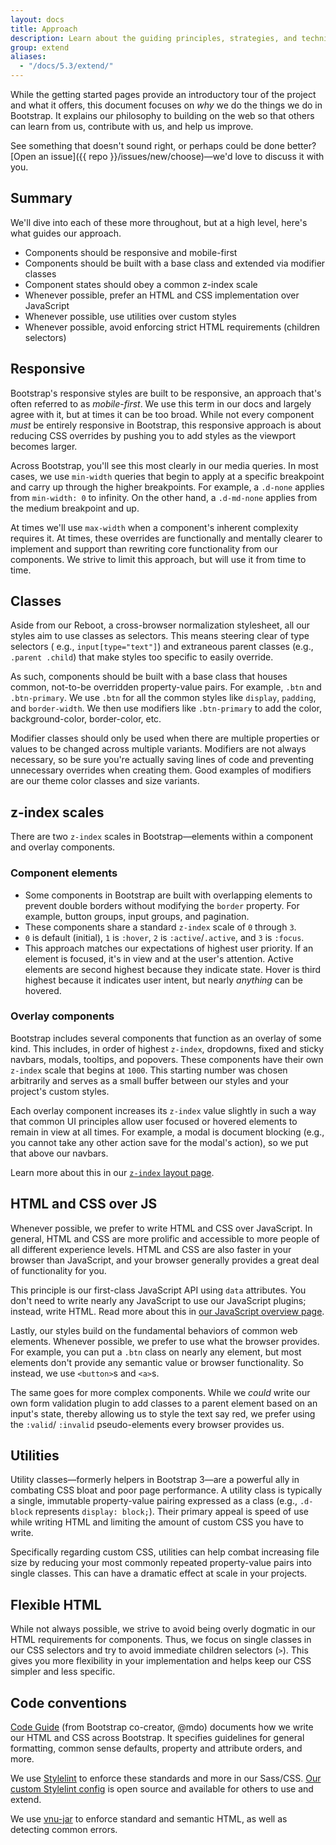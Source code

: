 ```yaml
---
layout: docs
title: Approach
description: Learn about the guiding principles, strategies, and techniques used to build and maintain Bootstrap so you can more easily customize and extend it yourself.
group: extend
aliases:
  - "/docs/5.3/extend/"
---
```


While the getting started pages provide an introductory tour of the project and
what it offers, this document focuses on _why_ we do the things we do in
Bootstrap. It explains our philosophy to building on the web so that others can
learn from us, contribute with us, and help us improve.

See something that doesn't sound right, or perhaps could be done
better? [Open an issue]({{ repo }}/issues/new/choose)—we'd love to
discuss it with you.

## Summary

We'll dive into each of these more throughout, but at a high level, here's what
guides our approach.

- Components should be responsive and mobile-first
- Components should be built with a base class and extended via modifier classes
- Component states should obey a common z-index scale
- Whenever possible, prefer an HTML and CSS implementation over JavaScript
- Whenever possible, use utilities over custom styles
- Whenever possible, avoid enforcing strict HTML requirements (children
  selectors)

## Responsive

Bootstrap's responsive styles are built to be responsive, an approach that's
often referred to as _mobile-first_. We use this term in our docs and largely
agree with it, but at times it can be too broad. While not every component
_must_ be entirely responsive in Bootstrap, this responsive approach is about
reducing CSS overrides by pushing you to add styles as the viewport becomes
larger.

Across Bootstrap, you'll see this most clearly in our media queries. In most
cases, we use `min-width` queries that begin to apply at a specific breakpoint
and carry up through the higher breakpoints. For example, a `.d-none` applies
from `min-width: 0` to infinity. On the other hand, a `.d-md-none` applies from
the medium breakpoint and up.

At times we'll use `max-width` when a component's inherent complexity requires
it. At times, these overrides are functionally and mentally clearer to implement
and support than rewriting core functionality from our components. We strive to
limit this approach, but will use it from time to time.

## Classes

Aside from our Reboot, a cross-browser normalization stylesheet, all our styles
aim to use classes as selectors. This means steering clear of type selectors (
e.g., `input[type="text"]`) and extraneous parent classes (e.g.,
`.parent .child`) that make styles too specific to easily override.

As such, components should be built with a base class that houses common,
not-to-be overridden property-value pairs. For example, `.btn` and
`.btn-primary`. We use `.btn` for all the common styles like `display`,
`padding`, and `border-width`. We then use modifiers like `.btn-primary` to add
the color, background-color, border-color, etc.

Modifier classes should only be used when there are multiple properties or
values to be changed across multiple variants. Modifiers are not always
necessary, so be sure you're actually saving lines of code and preventing
unnecessary overrides when creating them. Good examples of modifiers are our
theme color classes and size variants.

## z-index scales

There are two `z-index` scales in Bootstrap—elements within a component and
overlay components.

### Component elements

- Some components in Bootstrap are built with overlapping elements to prevent
  double borders without modifying the `border` property. For example, button
  groups, input groups, and pagination.
- These components share a standard `z-index` scale of `0` through `3`.
- `0` is default (initial), `1` is `:hover`, `2` is `:active`/`.active`, and `3`
  is `:focus`.
- This approach matches our expectations of highest user priority. If an element
  is focused, it's in view and at the user's attention. Active elements are
  second highest because they indicate state. Hover is third highest because it
  indicates user intent, but nearly _anything_ can be hovered.

### Overlay components

Bootstrap includes several components that function as an overlay of some kind.
This includes, in order of highest `z-index`, dropdowns, fixed and sticky
navbars, modals, tooltips, and popovers. These components have their own
`z-index` scale that begins at `1000`. This starting number was chosen
arbitrarily and serves as a small buffer between our styles and your project's
custom styles.

Each overlay component increases its `z-index` value slightly in such a way that
common UI principles allow user focused or hovered elements to remain in view at
all times. For example, a modal is document blocking (e.g., you cannot take any
other action save for the modal's action), so we put that above our navbars.

Learn more about this in our [`z-index` layout page](../layout/z-index.md).

## HTML and CSS over JS

Whenever possible, we prefer to write HTML and CSS over JavaScript. In general,
HTML and CSS are more prolific and accessible to more people of all different
experience levels. HTML and CSS are also faster in your browser than JavaScript,
and your browser generally provides a great deal of functionality for you.

This principle is our first-class JavaScript API using `data` attributes. You
don't need to write nearly any JavaScript to use our JavaScript plugins;
instead, write HTML. Read more about this in [our JavaScript overview page](../comecando/javascript.md#atributos-de-dados).

Lastly, our styles build on the fundamental behaviors of common web elements.
Whenever possible, we prefer to use what the browser provides. For example, you
can put a `.btn` class on nearly any element, but most elements don't provide
any semantic value or browser functionality. So instead, we use `<button>`s and
`<a>`s.

The same goes for more complex components. While we _could_ write our own form
validation plugin to add classes to a parent element based on an input's state,
thereby allowing us to style the text say red, we prefer using the `:valid`/
`:invalid` pseudo-elements every browser provides us.

## Utilities

Utility classes—formerly helpers in Bootstrap 3—are a powerful ally in combating
CSS bloat and poor page performance. A utility class is typically a single,
immutable property-value pairing expressed as a class (e.g., `.d-block`
represents `display: block;`). Their primary appeal is speed of use while
writing HTML and limiting the amount of custom CSS you have to write.

Specifically regarding custom CSS, utilities can help combat increasing file
size by reducing your most commonly repeated property-value pairs into single
classes. This can have a dramatic effect at scale in your projects.

## Flexible HTML

While not always possible, we strive to avoid being overly dogmatic in our HTML
requirements for components. Thus, we focus on single classes in our CSS
selectors and try to avoid immediate children selectors (`>`). This gives you
more flexibility in your implementation and helps keep our CSS simpler and less
specific.

## Code conventions

[Code Guide](https://codeguide.co/) (from Bootstrap co-creator, @mdo) documents
how we write our HTML and CSS across Bootstrap. It specifies guidelines for
general formatting, common sense defaults, property and attribute orders, and
more.

We use [Stylelint](https://stylelint.io/) to enforce these standards and more in
our
Sass/CSS. [Our custom Stylelint config](https://github.com/twbs/stylelint-config-twbs-bootstrap)
is open source and available for others to use and extend.

We use [vnu-jar](https://www.npmjs.com/package/vnu-jar) to enforce standard and
semantic HTML, as well as detecting common errors.
